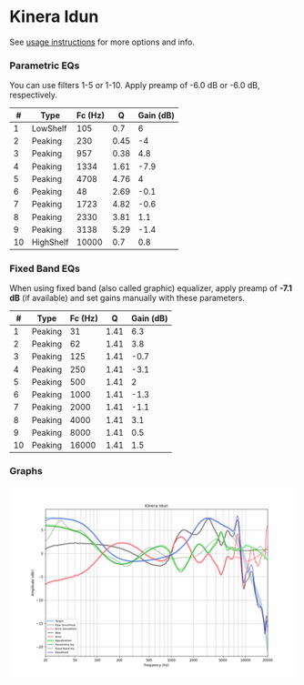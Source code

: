 # Kinera Idun
See [usage instructions](https://github.com/jaakkopasanen/AutoEq#usage) for more options and info.

### Parametric EQs
You can use filters 1-5 or 1-10. Apply preamp of -6.0 dB or -6.0 dB, respectively.

|   # | Type      |   Fc (Hz) |    Q |   Gain (dB) |
|-----|-----------|-----------|------|-------------|
|   1 | LowShelf  |       105 | 0.7  |         6   |
|   2 | Peaking   |       230 | 0.45 |        -4   |
|   3 | Peaking   |       957 | 0.38 |         4.8 |
|   4 | Peaking   |      1334 | 1.61 |        -7.9 |
|   5 | Peaking   |      4708 | 4.76 |         4   |
|   6 | Peaking   |        48 | 2.69 |        -0.1 |
|   7 | Peaking   |      1723 | 4.82 |        -0.6 |
|   8 | Peaking   |      2330 | 3.81 |         1.1 |
|   9 | Peaking   |      3138 | 5.29 |        -1.4 |
|  10 | HighShelf |     10000 | 0.7  |         0.8 |

### Fixed Band EQs
When using fixed band (also called graphic) equalizer, apply preamp of **-7.1 dB** (if available) and set gains manually with these parameters.

|   # | Type    |   Fc (Hz) |    Q |   Gain (dB) |
|-----|---------|-----------|------|-------------|
|   1 | Peaking |        31 | 1.41 |         6.3 |
|   2 | Peaking |        62 | 1.41 |         3.8 |
|   3 | Peaking |       125 | 1.41 |        -0.7 |
|   4 | Peaking |       250 | 1.41 |        -3.1 |
|   5 | Peaking |       500 | 1.41 |         2   |
|   6 | Peaking |      1000 | 1.41 |        -1.3 |
|   7 | Peaking |      2000 | 1.41 |        -1.1 |
|   8 | Peaking |      4000 | 1.41 |         3.1 |
|   9 | Peaking |      8000 | 1.41 |         0.5 |
|  10 | Peaking |     16000 | 1.41 |         1.5 |

### Graphs
![](./Kinera%20Idun.png)
